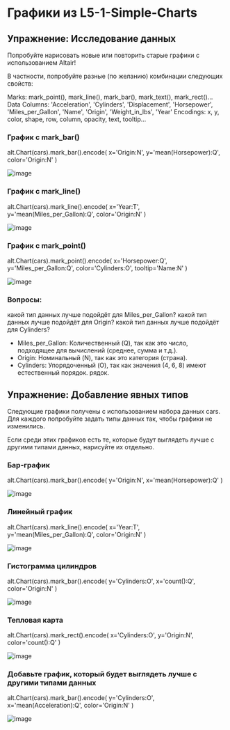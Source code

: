 # Графики из L5-1-Simple-Charts

## Упражнение: Исследование данных
Попробуйте нарисовать новые или повторить старые графики с использованием Altair!

В частности, попробуйте разные (по желанию) комбинации следующих свойств:

Marks: mark_point(), mark_line(), mark_bar(), mark_text(), mark_rect()...
Data Columns: 'Acceleration', 'Cylinders', 'Displacement', 'Horsepower', 'Miles_per_Gallon', 'Name', 'Origin', 'Weight_in_lbs', 'Year'
Encodings: x, y, color, shape, row, column, opacity, text, tooltip...

### График с mark_bar()
alt.Chart(cars).mark_bar().encode(
    x='Origin:N',
    y='mean(Horsepower):Q',
    color='Origin:N'
)

![image](https://github.com/user-attachments/assets/ab14d729-5a1e-484a-ad5a-38a6632fb92c)


### График с mark_line()
alt.Chart(cars).mark_line().encode(
    x='Year:T',
    y='mean(Miles_per_Gallon):Q',
    color='Origin:N'
)

![image](https://github.com/user-attachments/assets/295dd615-21ca-4f3c-9d27-c10c18797823)


### График с mark_point()
alt.Chart(cars).mark_point().encode(
    x='Horsepower:Q',
    y='Miles_per_Gallon:Q',
    color='Cylinders:O',
    tooltip='Name:N'
)

![image](https://github.com/user-attachments/assets/122f138f-72e9-4ccf-86c7-757f34d2e5c0)

### Вопросы:
какой тип данных лучше подойдёт для Miles_per_Gallon?
какой тип данных лучше подойдёт для Origin?
какой тип данных лучше подойдёт для Cylinders?

* Miles_per_Gallon: Количественный (Q), так как это число, подходящее для вычислений (среднее, сумма и т.д.).
* Origin: Номинальный (N), так как это категория (страна).
* Cylinders: Упорядоченный (O), так как значения (4, 6, 8) имеют естественный порядок. рядок.

## Упражнение: Добавление явных типов
Следующие графики получены с использованием набора данных cars. Для каждого попробуйте задать типы данных так, чтобы графики не изменились.

Если среди этих графиков есть те, которые будут выглядеть лучше с другими типами данных, нарисуйте их отдельно.

### Бар-график
alt.Chart(cars).mark_bar().encode(
    y='Origin:N',
    x='mean(Horsepower):Q'
)

![image](https://github.com/user-attachments/assets/e96f8cae-2a0f-4ad0-9db1-7f07ffcb5ec9)


### Линейный график
alt.Chart(cars).mark_line().encode(
    x='Year:T',
    y='mean(Miles_per_Gallon):Q',
    color='Origin:N'
)

![image](https://github.com/user-attachments/assets/a8e4bd6c-198d-40f4-8332-6988074284f8)


### Гистограмма цилиндров
alt.Chart(cars).mark_bar().encode(
    y='Cylinders:O',
    x='count():Q',
    color='Origin:N'
)

![image](https://github.com/user-attachments/assets/130f1014-0112-4b13-a000-1792ac0b89d6)


### Тепловая карта
alt.Chart(cars).mark_rect().encode(
    x='Cylinders:O',
    y='Origin:N',
    color='count():Q'
)

![image](https://github.com/user-attachments/assets/f06d941c-e1a7-496b-a0c1-5fe8d11ffeca)


### Добавьте график, который будет выглядеть лучше с другими типами данных
alt.Chart(cars).mark_bar().encode(
    y='Cylinders:O',
    x='mean(Acceleration):Q',
    color='Origin:N'
)

![image](https://github.com/user-attachments/assets/ef905563-ce97-410f-8eec-6170267b4ac5)


